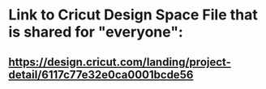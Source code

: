 # Link to Cricut Design Space File that is shared for "everyone":

## https://design.cricut.com/landing/project-detail/6117c77e32e0ca0001bcde56